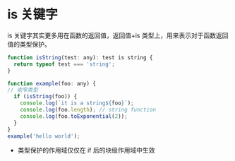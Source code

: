 # is 关键字

is 关键字其实更多用在函数的返回值，返回值+is 类型上，用来表示对于函数返回值的类型保护。

```js
function isString(test: any): test is string {
  return typeof test === 'string';
}

function example(foo: any) {
// 收窄类型
  if (isString(foo)) {
    console.log(`it is a string${foo}`);
    console.log(foo.length); // string function
    console.log(foo.toExponential(2));
  }
}
example('hello world');

```

- 类型保护的作用域仅仅在 if 后的块级作用域中生效
